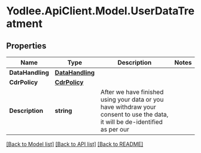 # Yodlee.ApiClient.Model.UserDataTreatment

## Properties

Name | Type | Description | Notes
------------ | ------------- | ------------- | -------------
**DataHandling** | [**DataHandling**](DataHandling.md) |  | 
**CdrPolicy** | [**CdrPolicy**](CdrPolicy.md) |  | 
**Description** | **string** | After we have finished using your data or you have withdraw your consent to use the data, it will be de-identified as per our | 

[[Back to Model list]](../README.md#documentation-for-models) [[Back to API list]](../README.md#documentation-for-api-endpoints) [[Back to README]](../README.md)

